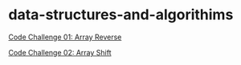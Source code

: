 # data-structures-and-algorithims

[Code Challenge 01: Array Reverse](https://github.com/tskyles/data-structures-and-algorithims/tree/master/401/code-challenges/01-arrayReverse)

[Code Challenge 02: Array Shift](https://github.com/tskyles/data-structures-and-algorithims/tree/master/401/code-challenges/02-arrayShift)
